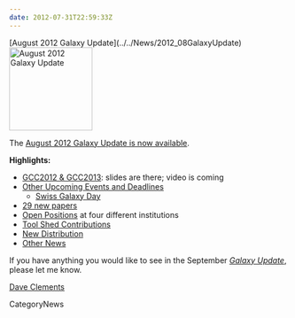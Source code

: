 ```yaml
---
date: 2012-07-31T22:59:33Z
---
```

<div class='newsItemHeader'>[August 2012 Galaxy Update](../../News/2012_08GalaxyUpdate)</div>

<div class='right'><a href='/GalaxyUpdates/2012_08'><img src='/Images/Logos/GalaxyUpdate200.png' alt='August 2012 Galaxy Update' width=150 /></a></div>

The [August 2012 Galaxy Update is now available](../../GalaxyUpdates/2012_08). 

**Highlights:**

* [GCC2012 & GCC2013](/GalaxyUpdates/2012_08#gcc2012--gcc2013): slides are there; video is coming
* [Other Upcoming Events and Deadlines](/GalaxyUpdates/2012_08#upcoming-events-and-deadlines)
  * [Swiss Galaxy Day](/GalaxyUpdates/2012_08#swiss-galaxy-day)
* [29 new papers](/GalaxyUpdates/2012_08#new-papers)
* [Open Positions](/GalaxyUpdates/2012_08#whos-hiring) at four different institutions
* [Tool Shed Contributions](/GalaxyUpdates/2012_08#tool-shed-contributions)
* [New Distribution](/GalaxyUpdates/2012_08#new-distributions)
* [Other News](/GalaxyUpdates/2012_08#other-news)

If you have anything you would like to see in the September *[Galaxy Update](../../GalaxyUpdates)*, please let me know.

[Dave Clements](../../DaveClements)


CategoryNews
